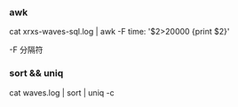 ### awk
cat xrxs-waves-sql.log | awk -F time: '$2>20000 {print $2}'

-F 分隔符  

### sort && uniq
cat waves.log | sort | uniq -c 
